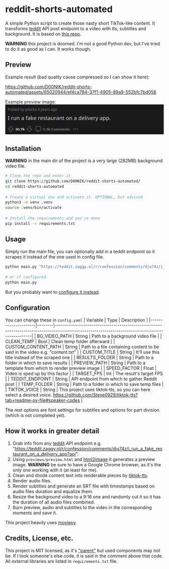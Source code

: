 # reddit-shorts-automated
A simple Python script to create those nasty short TikTok-like content. It transforms [teddit](https://github.com/teddit-net/teddit) API post endpoint to a video with tts, subtitles and background. It is based on [this repo](https://github.com/FujiwaraChoki/MoneyPrinter/). 

**WARNING** this project is doomed. I'm not a good Python dev, but I've tried to do it as good as I can. It works though.

## Preview
Example result (bad quality cause compressed so I can show it here):<br>


https://github.com/D00NIK/reddit-shorts-automated/assets/65020944/ef4ca784-37f1-4905-89a9-552bfc7bd058


Example preview image:<br>
![An example preview image](examples/result.png "Example preview image")

## Installation
**WARNING** in the main dir of the project is a very large (282MB) background video file.
```sh
# Clone the repo and enter it
git clone https://github.com/D00NIK/reddit-shorts-automated/
cd reddit-shorts-automated

# Create a virtual env and activate it. OPTIONAL, but advised
python3 -m venv .venv
source .venv/bin/activate

# Install the requirements and you're done
pip install -r requirements.txt
```

## Usage
Simply run the main file, you can optionally add in a teddit endpoint so it scrapes it instead of the one used in config file.
```sh
python main.py "https://teddit.zaggy.nl/r/confession/comments/dju74z/i_run_a_fake_restaurant_on_a_delivery_app?api"

# or if configured
python main.py
```

But you probably want to [configure it instead](https://github.com/D00NIK/reddit-shorts-automated#configuration).

## Configuration
You can change these in `config.yaml`
| Variable            | Type   | Description                                                                                                                                    |
|---------------------|--------|------------------------------------------------------------------------------------------------------------------------------------------------|
| BG_VIDEO_PATH       | String | Path to a background video file                                                                                                                |
| CLEAN_TEMP          | Bool   | Clean temp folder afterward                                                                                                                    |
| CUSTOM_CONTENT_PATH | String | Path to a file containing content to be said in the video e.g. "content.txt"                                                                   |
| CUSTOM_TITLE        | String | It'll use this title instead of the scraped one                                                                                                |
| RESULTS_FOLDER      | String | Path to a folder in which to save results                                                                                                      |
| PREVIEW_PATH        | String | Path to a template from which to render preview image                                                                                          |
| SPEED_FACTOR        | Float  | Video is sped up by this factor                                                                                                                |
| TARGET_FPS          | Int    | The result's target FPS                                                                                                                        |
| TEDDIT_ENDPOINT     | String | API endpoint from which to gather Reddit post                                                                                                  |
| TEMP_FOLDER         | String | Path to a folder in which to save temp files                                                                                                   |
| TIKTOK_VOICE        | String | This project uses tiktok-tts, so you can here select a desired voice. https://github.com/Steve0929/tiktok-tts?tab=readme-ov-file#speaker-codes |

The rest options are font settings for subtitles and options for part division (which is not completed yet).

## How it works in greater detail
1. Grab info from any [teddit](https://github.com/teddit-net/teddit) API endpoint e.g. "https://teddit.zaggy.nl/r/confession/comments/dju74z/i_run_a_fake_restaurant_on_a_delivery_app?api".
2. Using `previews/preview.html` and [html2image](https://github.com/vgalin/html2image) it generates a preview image. **WARNING** be sure to have a Google Chrome browser, as it's the only one working with it (at least for me).
3. Clean and divide content text into renderable pieces by [tiktok-tts](https://github.com/Steve0929/tiktok-tts).
4. Render audio files.
5. Render subtitles and generate an SRT file with timestamps based on audio files duration and equalize them.
6. Resize the background video to a 9:16 one and randomly cut it so it has the duration of all audio files combined.
7. Burn preview, audio and subtitles to the video in the corresponding moments and save it.

This project heavily uses [moviepy](https://github.com/Zulko/moviepy).

## Credits, License, etc.
This project is MIT licensed, as it's ["parent"](https://github.com/FujiwaraChoki/MoneyPrinter/) but used components may not be. If I took someone's else code, it is said in the comment above that code. All external libraries are listed in `requirements.txt` file.

